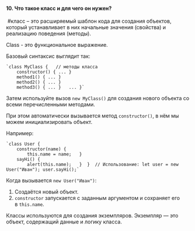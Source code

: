 #### 10. Что такое класс и для чего он нужен?  

 #класс – это расширяемый шаблон кода для создания объектов, который устанавливает в них начальные значения (свойства) и реализацию поведения (методы).

Class - это функциональное выражение.

Базовый синтаксис выглядит так:
~~~
`class MyClass {   // методы класса   
	constructor() { ... }   
	method1() { ... }   
	method2() { ... }   
	method3() { ... }   ... }`
~~~
Затем используйте вызов `new MyClass()` для создания нового объекта со всеми перечисленными методами.

При этом автоматически вызывается метод `constructor()`, в нём мы можем инициализировать объект.

Например:
~~~
`class User {    
	constructor(name) {     
		this.name = name;   }    
	sayHi() {     
		alert(this.name);   }  }  // Использование: let user = new User("Иван"); user.sayHi();`
~~~
Когда вызывается `new User("Иван")`:

1.  Создаётся новый объект.
2.  `constructor` запускается с заданным аргументом и сохраняет его в `this.name`.

Классы используются для создания экземпляров. 
Экземпляр — это объект, содержащий данные и логику класса.
